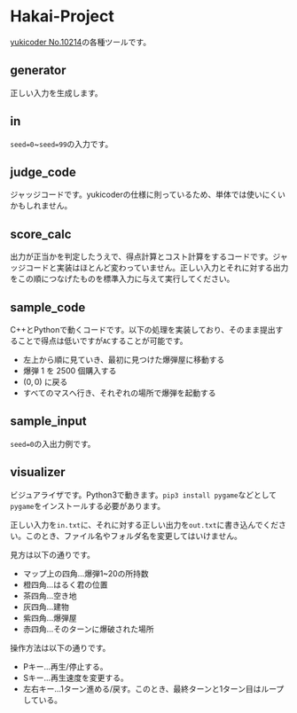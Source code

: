 # Hakai-Project
[yukicoder No.10214](https://yukicoder.me/problems/10214)の各種ツールです。

## generator
正しい入力を生成します。

## in
`seed=0`~`seed=99`の入力です。

## judge_code
ジャッジコードです。yukicoderの仕様に則っているため、単体では使いにくいかもしれません。

## score_calc
出力が正当かを判定したうえで、得点計算とコスト計算をするコードです。ジャッジコードと実装はほとんど変わっていません。正しい入力とそれに対する出力をこの順につなげたものを標準入力に与えて実行してください。

## sample_code
C++とPythonで動くコードです。以下の処理を実装しており、そのまま提出することで得点は低いですが`AC`することが可能です。
* 左上から順に見ていき、最初に見つけた爆弾屋に移動する
* 爆弾 $1$ を $2500$ 個購入する
* $(0,0)$ に戻る
* すべてのマスへ行き、それぞれの場所で爆弾を起動する

## sample_input
`seed=0`の入出力例です。

## visualizer
ビジュアライザです。Python3で動きます。`pip3 install pygame`などとして`pygame`をインストールする必要があります。

正しい入力を`in.txt`に、それに対する正しい出力を`out.txt`に書き込んでください。このとき、ファイル名やフォルダ名を変更してはいけません。

見方は以下の通りです。
* マップ上の四角…爆弾1~20の所持数
* 橙四角…はるく君の位置
* 茶四角…空き地
* 灰四角…建物
* 紫四角…爆弾屋
* 赤四角…そのターンに爆破された場所

操作方法は以下の通りです。
* Pキー...再生/停止する。
* Sキー...再生速度を変更する。
* 左右キー...1ターン進める/戻す。このとき、最終ターンと1ターン目はループしている。
